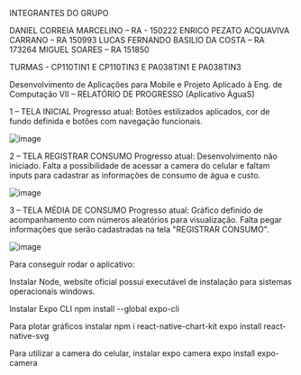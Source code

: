 INTEGRANTES DO GRUPO 

DANIEL CORREIA MARCELINO – RA - 150222
ENRICO PEZATO ACQUAVIVA CARRANO – RA 150993
LUCAS FERNANDO BASILIO DA COSTA – RA 173264
MIGUEL SOARES – RA 151850

TURMAS - CP110TIN1 E CP110TIN3 E PA038TIN1 E PA038TIN3

Desenvolvimento de Aplicações para Mobile e Projeto Aplicado à Eng. de Computação VII – RELATÓRIO DE PROGRESSO (Aplicativo ÁguaS)



1 – TELA INICIAL 
 Progresso atual: Botões estilizados aplicados, cor de fundo definida e botões com navegação funcionais. 

![image](https://user-images.githubusercontent.com/28276248/170159394-ffce401f-842a-4ab7-9c14-12aac2f3e72b.png)




2 – TELA REGISTRAR CONSUMO 
 Progresso atual: Desenvolvimento não iniciado.
 Falta a possibilidade de acessar a camera do celular e faltam inputs para cadastrar as informações de consumo de água e custo.

![image](https://user-images.githubusercontent.com/28276248/170159324-4fef1199-bf41-4ab1-ae8a-63b6ca3ecde6.png)





3 – TELA MÉDIA DE CONSUMO 
Progresso atual: Gráfico definido de acompanhamento com números aleatórios para visualização.
Falta pegar informações que serão cadastradas na tela "REGISTRAR CONSUMO".

![image](https://user-images.githubusercontent.com/28276248/170159440-b2863394-02ad-4821-b9da-f7285d7d0f30.png)



Para conseguir rodar o aplicativo:

Instalar Node, website oficial possui executável de instalação para sistemas operacionais windows.

Instalar Expo CLI
npm install --global expo-cli


Para plotar gráficos instalar
npm i react-native-chart-kit
expo install react-native-svg

Para utilizar a camera do celular, instalar expo camera
expo install expo-camera
